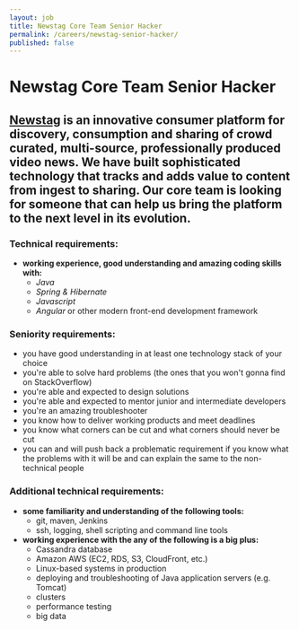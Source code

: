 ```yaml
---
layout: job
title: Newstag Core Team Senior Hacker
permalink: /careers/newstag-senior-hacker/
published: false
---
```


# Newstag Core Team Senior Hacker

## [Newstag](http://newstag.com/) is an innovative consumer platform for discovery, consumption and sharing of crowd curated, multi-source, professionally produced video news. We have built sophisticated technology that tracks and adds value to content from ingest to sharing. Our core team is looking for someone that can help us bring the platform to the next level in its evolution.

### Technical requirements:

* **working experience, good understanding and amazing coding skills with:**
  * *Java*
  * *Spring & Hibernate*
  * *Javascript*
  * *Angular* or other modern front-end development framework

### Seniority requirements:

* you have good understanding in at least one technology stack of your choice
* you're able to solve hard problems (the ones that you won't gonna find on StackOverflow)
* you're able and expected to design solutions
* you're able and expected to mentor junior and intermediate developers
* you're an amazing troubleshooter
* you know how to deliver working products and meet deadlines
* you know what corners can be cut and what corners should never be cut
* you can and will push back a problematic requirement if you know what the problems with it will be and can explain the same to the non-technical people

### Additional technical requirements:

* **some familiarity and understanding of the following tools:**
  * git, maven, Jenkins
  * ssh, logging,  shell scripting and command line tools
* **working experience with the any of the following is a big plus:**
  * Cassandra database
  * Amazon AWS  (EC2, RDS, S3, CloudFront, etc.)
  * Linux-based systems in production
  * deploying and troubleshooting of Java application servers (e.g. Tomcat)
  * clusters
  * performance testing
  * big data

